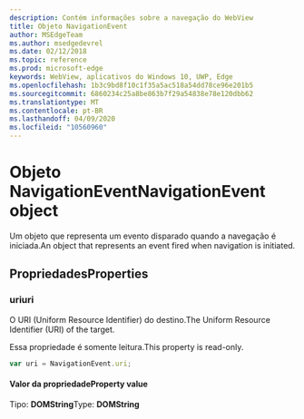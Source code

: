```yaml
---
description: Contém informações sobre a navegação do WebView
title: Objeto NavigationEvent
author: MSEdgeTeam
ms.author: msedgedevrel
ms.date: 02/12/2018
ms.topic: reference
ms.prod: microsoft-edge
keywords: WebView, aplicativos do Windows 10, UWP, Edge
ms.openlocfilehash: 1b3c9bd8f10c1f35a5ac518a54dd78ce96e201b5
ms.sourcegitcommit: 6860234c25a8be863b7f29a54838e78e120dbb62
ms.translationtype: MT
ms.contentlocale: pt-BR
ms.lasthandoff: 04/09/2020
ms.locfileid: "10560960"
---
```

# <span data-ttu-id="c813b-104">Objeto NavigationEvent</span><span class="sxs-lookup"><span data-stu-id="c813b-104">NavigationEvent object</span></span>

<span data-ttu-id="c813b-105">Um objeto que representa um evento disparado quando a navegação é iniciada.</span><span class="sxs-lookup"><span data-stu-id="c813b-105">An object that represents an event fired when navigation is initiated.</span></span>

## <span data-ttu-id="c813b-106">Propriedades</span><span class="sxs-lookup"><span data-stu-id="c813b-106">Properties</span></span>
    
### <span data-ttu-id="c813b-107">uri</span><span class="sxs-lookup"><span data-stu-id="c813b-107">uri</span></span>

<span data-ttu-id="c813b-108">O URI (Uniform Resource Identifier) do destino.</span><span class="sxs-lookup"><span data-stu-id="c813b-108">The Uniform Resource Identifier (URI) of the target.</span></span>

<span data-ttu-id="c813b-109">Essa propriedade é somente leitura.</span><span class="sxs-lookup"><span data-stu-id="c813b-109">This property is read-only.</span></span>

```js
var uri = NavigationEvent.uri;
```

#### <span data-ttu-id="c813b-110">Valor da propriedade</span><span class="sxs-lookup"><span data-stu-id="c813b-110">Property value</span></span>
<span data-ttu-id="c813b-111">Tipo: **DOMString**</span><span class="sxs-lookup"><span data-stu-id="c813b-111">Type: **DOMString**</span></span>
